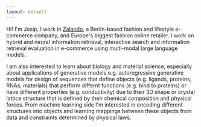 ```yaml
---
layout: default
---
```


Hi! I'm Josip, I work in [Zalando](http://zalando.com), a Berlin-based fashion and lifestyle e-commerce company, and Europe's biggest fashion online retailer. I work on hybrid and neural information retrieval, interactive search and information retrieval evaluation in e-commerce using multi-modal large language models. 

I am also interested to learn about biology and material science, especially about applications of generative models e.g. autoregressive generative models for design of sequences that define objects (e.g. ligands, proteins, RNAs, materials) that perform differnt functions (e.g. bind to proteins) or have different properties (e.g. conductivity) due to their 3D shape or crystal lattice structure that is defined by their chemical composition and physical forces. From machine learning side I'm interested in encoding different structures into objects and learning mappings between these objects from data and constraints determined by physical laws.